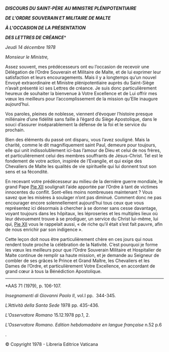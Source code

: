 ***DISCOURS DU SAINT-PÈRE*** ***AU MINISTRE PLÉNIPOTENTIAIRE***

***DE L'ORDRE SOUVERAIN ET MILITAIRE DE MALTE***

***À L'OCCASION DE LA PRÉSENTATION***

***DES LETTRES DE CRÉANCE****

*Jeudi 14 décembre 1978*

*Monsieur le Ministre,*

Assez souvent, mes prédécesseurs ont eu l’occasion de recevoir une Délégation de l’Ordre Souverain et Militaire de Malte, et de lui exprimer leur satisfaction et leurs encouragements. Mais il y a longtemps qu’un nouvel Envoyé extraordinaire et Ministre plénipotentiaire auprès du Saint-Siège n’avait présenté ici ses Lettres de créance. Je suis donc particulièrement heureux de souhaiter la bienvenue à Votre Excellence et de Lui offrir mes vœux les meilleurs pour l’accomplissement de la mission qu’Elle inaugure aujourd’hui.

Vos paroles, pleines de noblesse, viennent d’évoquer l’histoire presque millénaire d’une fidélité sans faille à l’égard du Siège Apostolique, dans le souci d’assurer inséparablement la défense de la foi et le service du prochain.

Bien des éléments du passé ont disparu, vous l’avez souligné. Mais la charité, comme le dit magnifiquement saint Paul, demeure pour toujours, elle qui unit indissolublement ici-bas l’amour de Dieu et celui de nos frères, et particulièrement celui des membres souffrants de Jésus-Christ. Tel est le fondement de votre action, inspirée de l’Evangile, et qui exige des Chevaliers de Malte les qualités de vie spirituelle qui lui donnent tout son sens et sa fécondité.

En recevant votre prédécesseur au milieu de la dernière guerre mondiale, le grand Pape [Pie XII](http://www.vatican.va/holy_father/pius_xii/index_fr.htm) soulignait l’aide apportée par l’Ordre à tant de victimes innocentes du conflit. Sont-elles moins nombreuses maintenant ? Vous savez que les misères à soulager n’ont pas diminué. Comment donc ne pas encourager encore solennellement aujourd’hui tous ceux que vous représentez ici désormais à chercher à se donner sans cesse davantage, voyant toujours dans les hôpitaux, les léproseries et les multiples lieux où leur dévouement trouve à se prodiguer, un service du Christ lui-même, lui qui, [Pie XII](http://www.vatican.va/holy_father/pius_xii/index_fr.htm) vous le rappelait aussi, « de riche qu’il était s’est fait pauvre, afin de nous enrichir par son indigence ».

Cette leçon doit nous être particulièrement chère en ces jours qui nous rendent toute proche la célébration de la Nativité. C’est pourquoi je forme les vœux les meilleurs pour que l’Ordre Souverain Militaire et Hospitalier de Malte continue de remplir sa haute mission, et je demande au Seigneur de combler de ses grâces le Prince et Grand Maître, les Chevaliers et les Dames de l’Ordre, et particulièrement Votre Excellence, en accordant de grand cœur à tous la Bénédiction Apostolique.

* * *

*AAS 71 (1979), p. 106-107.

*Insegnamenti di Giovanni Paolo II*, vol.I pp.  344-345.

*L’Attività della Santa Sede* 1978 pp. 435-436.

*L'Osservatore Romano* 15.12.1978 pp.1, 2.

*L'Osservatore Romano. Edition hebdomadaire en langue française* n.52 p.6

.

© Copyright 1978 - Libreria Editrice Vaticana
